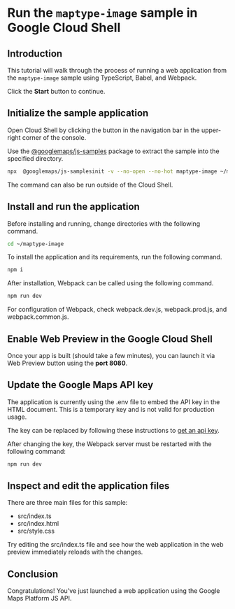 # Run the `maptype-image` sample in Google Cloud Shell

<walkthrough-tutorial-duration duration="10"/>

## Introduction

This tutorial will walk through the process of running a web application from
the `maptype-image` sample using TypeScript, Babel, and Webpack.

Click the **Start** button to continue.

## Initialize the sample application

Open Cloud Shell by clicking the
<walkthrough-cloud-shell-icon></walkthrough-cloud-shell-icon> button in the
navigation bar in the upper-right corner of the console.

Use the [@googlemaps/js-samples](https://www.npmjs.com/package/@googlemaps/js-samples) package to 
extract the sample into the specified directory.

```bash
npx  @googlemaps/js-samplesinit -v --no-open --no-hot maptype-image ~/maptype-image
```

The command can also be run outside of the Cloud Shell.

## Install and run the application

Before installing and running, change directories with the following command.

```bash
cd ~/maptype-image
```

To install the application and its requirements, run the following command.

```bash
npm i
```

After installation, Webpack can be called using the following command.

```bash
npm run dev
```

For configuration of Webpack, check
<walkthrough-editor-open-file filePath="maptype-image/webpack.dev.js">webpack.dev.js</walkthrough-editor-open-file>,
<walkthrough-editor-open-file filePath="maptype-image/webpack.prod.js">webpack.prod.js</walkthrough-editor-open-file>,
and
<walkthrough-editor-open-file filePath="maptype-image/webpack.common.js">webpack.common.js</walkthrough-editor-open-file>.

## Enable Web Preview in the Google Cloud Shell

Once your app is built (should take a few minutes), you can launch it via
<walkthrough-spotlight-pointer target="cloudshell" spotlightId="devshell-web-preview-button">Web
Preview button</walkthrough-spotlight-pointer> using the **port 8080**.

## Update the Google Maps API key

The application is currently using the
<walkthrough-editor-open-file filePath="maptype-image/.env">.env</walkthrough-editor-open-file>
file to embed the API key in the HTML document. This is a temporary key and is
not valid for production usage.

The key can be replaced by following these instructions to
[get an api key](https://developers.google.com/maps/documentation/javascript/get-api-key).

After changing the key, the Webpack server must be restarted with the following
command:

```bash
npm run dev
```

## Inspect and edit the application files

There are three main files for this sample:

*   <walkthrough-editor-open-file filePath="maptype-image/src/index.ts">src/index.ts</walkthrough-editor-open-file>
*   <walkthrough-editor-open-file filePath="maptype-image/src/index.html">src/index.html</walkthrough-editor-open-file>
*   <walkthrough-editor-open-file filePath="maptype-image/src/style.css">src/style.css</walkthrough-editor-open-file>

Try editing the <walkthrough-editor-open-file filePath="maptype-image/src/index.ts">src/index.ts</walkthrough-editor-open-file> file and see how the web application in the web preview immediately reloads with the changes.

## Conclusion

<walkthrough-conclusion-trophy></walkthrough-conclusion-trophy>

Congratulations! You've just launched a web application using the Google Maps
Platform JS API.
